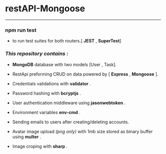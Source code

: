 # restAPI-Mongoose

---

### npm run test

- to run test suites for both routers.[ __JEST__ , __SuperTest__]

### _This repository contains :_

- **MongoDB** database with two models [User , Task].

- RestApi preforming CRUD on data powered by [ __Express__ , __Mongoose__ ].

- Credentials validations with **validator** .

- Password hashing with **bcryptjs** .

- User authentication middleware using **jasonwebtoken** .

- Environment variables **env-cmd** .

- Sending emails to users after creating/deleting accounts.

- Avatar image upload _(png only)_ with 1mb size stored as binary buffer using **multer** .

- Image croping with **sharp** .
